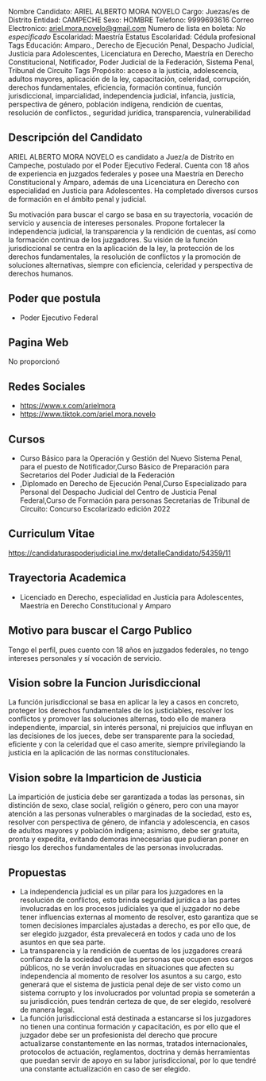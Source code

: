 Nombre Candidato: ARIEL ALBERTO MORA NOVELO
Cargo: Juezas/es de Distrito
Entidad: CAMPECHE
Sexo: HOMBRE
Telefono: 9999693616
Correo Electronico: ariel.mora.novelo@gmail.com
Numero de lista en boleta: *No especificado*
Escolaridad: Maestría
Estatus Escolaridad: Cédula profesional
Tags Educación: Amparo., Derecho de Ejecución Penal, Despacho Judicial, Justicia para Adolescentes, Licenciatura en Derecho, Maestría en Derecho Constitucional, Notificador, Poder Judicial de la Federación, Sistema Penal, Tribunal de Circuito
Tags Propósito: acceso a la justicia, adolescencia, adultos mayores, aplicación de la ley, capacitación, celeridad, corrupción, derechos fundamentales, eficiencia, formación continua, función jurisdiccional, imparcialidad, independencia judicial, infancia, justicia, perspectiva de género, población indígena, rendición de cuentas, resolución de conflictos., seguridad jurídica, transparencia, vulnerabilidad


## Descripción del Candidato 

ARIEL ALBERTO MORA NOVELO es candidato a Juez/a de Distrito en Campeche, postulado por el Poder Ejecutivo Federal. Cuenta con 18 años de experiencia en juzgados federales y posee una Maestría en Derecho Constitucional y Amparo, además de una Licenciatura en Derecho con especialidad en Justicia para Adolescentes. Ha completado diversos cursos de formación en el ámbito penal y judicial.

Su motivación para buscar el cargo se basa en su trayectoria, vocación de servicio y ausencia de intereses personales. Propone fortalecer la independencia judicial, la transparencia y la rendición de cuentas, así como la formación continua de los juzgadores. Su visión de la función jurisdiccional se centra en la aplicación de la ley, la protección de los derechos fundamentales, la resolución de conflictos y la promoción de soluciones alternativas, siempre con eficiencia, celeridad y perspectiva de derechos humanos.


## Poder que postula

- Poder Ejecutivo Federal


## Pagina Web

No proporcionó


## Redes Sociales

- https://www.x.com/arielmora
- https://www.tiktok.com/ariel.mora.novelo


## Cursos

- Curso Básico para la Operación y Gestión del Nuevo Sistema Penal, para el puesto de Notificador,Curso Básico de Preparación para Secretarios del Poder Judicial de la Federación
- ,Diplomado en Derecho de Ejecución Penal,Curso Especializado para Personal del Despacho Judicial del Centro de Justicia Penal Federal,Curso de Formación para personas Secretarias de Tribunal de Circuito: Concurso Escolarizado edición 2022


## Curriculum Vitae

https://candidaturaspoderjudicial.ine.mx/detalleCandidato/54359/11


## Trayectoria Academica

- Licenciado en Derecho, especialidad en Justicia para Adolescentes, Maestría en Derecho Constitucional y Amparo


## Motivo para buscar el Cargo Publico

Tengo el perfil, pues cuento con 18 años en juzgados federales, no tengo intereses personales y sí vocación de servicio.


## Vision sobre la Funcion Jurisdiccional

La función jurisdiccional se basa en aplicar la ley a casos en concreto, proteger los derechos fundamentales de los justiciables, resolver los conflictos y promover las soluciones alternas, todo ello de manera independiente, imparcial, sin interés personal, ni prejuicios que influyan en las decisiones de los jueces, debe ser transparente para la sociedad, eficiente y con la celeridad que el caso amerite, siempre privilegiando la justicia en la aplicación de las normas constitucionales.


## Vision sobre la Imparticion de Justicia

La impartición de justicia debe ser garantizada a todas las personas, sin distinción de sexo, clase social, religión o género, pero con una mayor atención a las personas vulnerables o marginadas de la sociedad, esto es, resolver con perspectiva de género, de infancia y adolescencia, en casos de adultos mayores y población indígena; asimismo, debe ser gratuita, pronta y expedita, evitando demoras innecesarias que pudieran poner en riesgo los derechos fundamentales de las personas involucradas.


## Propuestas

- La independencia judicial es un pilar para los juzgadores en la resolución de conflictos, esto brinda seguridad jurídica a las partes involucradas en los procesos judiciales ya que el juzgador no debe tener influencias externas al momento de resolver, esto garantiza que se tomen decisiones imparciales ajustadas a derecho, es por ello que, de ser elegido juzgador, ésta prevalecerá en todos y cada uno de los asuntos en que sea parte.
- La transparencia y la rendición de cuentas de los juzgadores creará confianza de la sociedad en que las personas que ocupen esos cargos públicos, no se verán involucradas en situaciones que afecten su independencia al momento de resolver los asuntos a su cargo, esto generará que el sistema de justicia penal deje de ser visto como un sistema corrupto y los involucrados por voluntad propia se someterán a su jurisdicción, pues tendrán certeza de que, de ser elegido, resolveré de manera legal.
- La función jurisdiccional está destinada a estancarse si los juzgadores no tienen una continua formación y capacitación, es por ello que el juzgador debe ser un profesionista del derecho que procure actualizarse constantemente en las normas, tratados internacionales, protocolos de actuación, reglamentos, doctrina y demás herramientas que puedan servir de apoyo en su labor jurisdiccional, por lo que tendré una constante actualización en caso de ser elegido.


